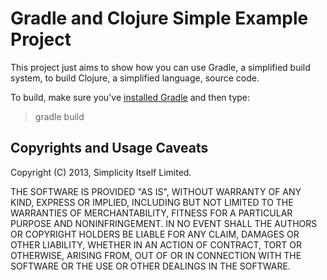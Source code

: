 Gradle and Clojure Simple Example Project
=========================================

This project just aims to show how you can use Gradle, a simplified build system, to build Clojure, a simplified language, source code.

To build, make sure you've <a href="http://www.gradle.org/installation">installed Gradle</a> and then type:

> gradle build


Copyrights and Usage Caveats
----------------------------
Copyright (C) 2013, Simplicity Itself Limited.

THE SOFTWARE IS PROVIDED "AS IS", WITHOUT WARRANTY OF ANY KIND, EXPRESS OR IMPLIED, INCLUDING BUT NOT LIMITED TO THE WARRANTIES OF MERCHANTABILITY, FITNESS FOR A PARTICULAR PURPOSE AND NONINFRINGEMENT. IN NO EVENT SHALL THE AUTHORS OR COPYRIGHT HOLDERS BE LIABLE FOR ANY CLAIM, DAMAGES OR OTHER LIABILITY, WHETHER IN AN ACTION OF CONTRACT, TORT OR OTHERWISE, ARISING FROM, OUT OF OR IN CONNECTION WITH THE SOFTWARE OR THE USE OR OTHER DEALINGS IN THE SOFTWARE.
